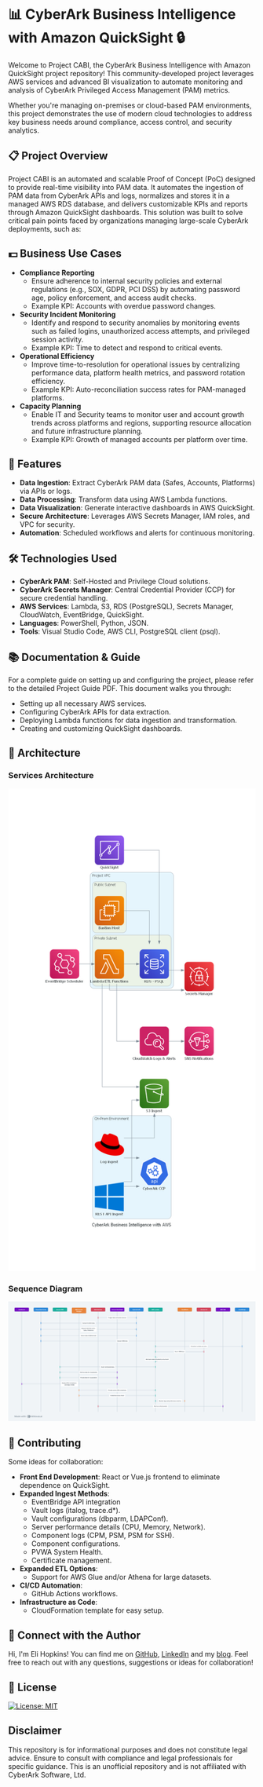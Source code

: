 # 📊 CyberArk Business Intelligence with Amazon QuickSight 🔒

Welcome to Project CABI, the CyberArk Business Intelligence with Amazon QuickSight project repository! This community-developed project leverages AWS services and advanced BI visualization to automate monitoring and analysis of CyberArk Privileged Access Management (PAM) metrics.  

Whether you're managing on-premises or cloud-based PAM environments, this project demonstrates the use of modern cloud technologies to address key business needs around compliance, access control, and security analytics.  

## 📋 Project Overview

Project CABI is an automated and scalable Proof of Concept (PoC) designed to provide real-time visibility into PAM data. It automates the ingestion of PAM data from CyberArk APIs and logs, normalizes and stores it in a managed AWS RDS database, and delivers customizable KPIs and reports through Amazon QuickSight dashboards. This solution was built to solve critical pain points faced by organizations managing large-scale CyberArk deployments, such as:

## 💵 Business Use Cases

- **Compliance Reporting**
   - Ensure adherence to internal security policies and external regulations (e.g., SOX, GDPR, PCI DSS) by automating password age, policy enforcement, and access audit checks.
   - Example KPI: Accounts with overdue password changes.
- **Security Incident Monitoring**
   - Identify and respond to security anomalies by monitoring events such as failed logins, unauthorized access attempts, and privileged session activity.
   - Example KPI: Time to detect and respond to critical events.
- **Operational Efficiency**
   - Improve time-to-resolution for operational issues by centralizing performance data, platform health metrics, and password rotation efficiency.
   - Example KPI: Auto-reconciliation success rates for PAM-managed platforms.
- **Capacity Planning**
   - Enable IT and Security teams to monitor user and account growth trends across platforms and regions, supporting resource allocation and future infrastructure planning.
   - Example KPI: Growth of managed accounts per platform over time.

## 🤩 Features

- **Data Ingestion**: Extract CyberArk PAM data (Safes, Accounts, Platforms) via APIs or logs.
- **Data Processing**: Transform data using AWS Lambda functions.
- **Data Visualization**: Generate interactive dashboards in AWS QuickSight.
- **Secure Architecture**: Leverages AWS Secrets Manager, IAM roles, and VPC for security.
- **Automation**: Scheduled workflows and alerts for continuous monitoring.

## 🛠️ Technologies Used
   
- **CyberArk PAM**: Self-Hosted and Privilege Cloud solutions.
- **CyberArk Secrets Manager**: Central Credential Provider (CCP) for secure credential handling.
- **AWS Services**: Lambda, S3, RDS (PostgreSQL), Secrets Manager, CloudWatch, EventBridge, QuickSight.
- **Languages**: PowerShell, Python, JSON.
- **Tools**: Visual Studio Code, AWS CLI, PostgreSQL client (psql).

## 📚 Documentation & Guide

For a complete guide on setting up and configuring the project, please refer to the detailed Project Guide PDF. This document walks you through:

- Setting up all necessary AWS services.
- Configuring CyberArk APIs for data extraction.
- Deploying Lambda functions for data ingestion and transformation.
- Creating and customizing QuickSight dashboards.

## 📐 Architecture

### **Services Architecture**

![Services Architecture Diagram](/diagrams/CyberArkDashboardArchitecture.png)

### **Sequence Diagram**

![Sequence Diagram](/diagrams/CyberArkQuickSightSequenceDiagram.png)

## 🤝 Contributing

Some ideas for collaboration:

- **Front End Development**: React or Vue.js frontend to eliminate dependence on QuickSight.
- **Expanded Ingest Methods**:
   - EventBridge API integration
   - Vault logs (italog, trace.d*).
   - Vault configurations (dbparm, LDAPConf).
   - Server performance details (CPU, Memory, Network).
   - Component logs (CPM, PSM, PSM for SSH).
   - Component configurations.
   - PVWA System Health.
   - Certificate management.
- **Expanded ETL Options**:
   - Support for AWS Glue and/or Athena for large datasets.
- **CI/CD Automation**:
   - GitHub Actions workflows.
- **Infrastructure as Code**:
   - CloudFormation template for easy setup.

## 🔗 Connect with the Author

Hi, I'm Eli Hopkins! You can find me on [GitHub](https://github.com/IAM-Jah), [LinkedIn](https://www.linkedin.com/in/ewhopkins/) and my [blog](https://elihopkins.com/). Feel free to reach out with any questions, suggestions or ideas for collaboration!

## 📄 License

[![License: MIT](https://img.shields.io/badge/License-MIT-yellow.svg)](https://opensource.org/licenses/MIT)

## Disclaimer

This repository is for informational purposes and does not constitute legal advice. Ensure to consult with compliance and legal professionals for specific guidance. This is an unofficial repository and is not affiliated with CyberArk Software, Ltd.  
